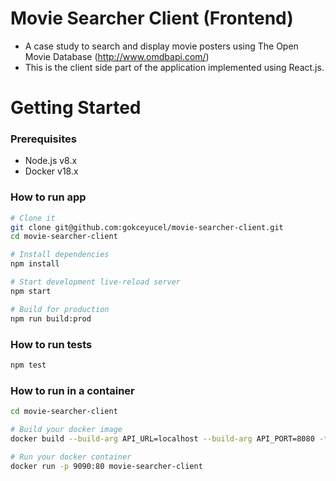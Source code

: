 # Movie Searcher Client (Frontend)

- A case study to search and display movie posters using The Open Movie Database (http://www.omdbapi.com/)
- This is the client side part of the application implemented using React.js.

# Getting Started

### Prerequisites
- Node.js v8.x
- Docker v18.x

### How to run app
```sh
# Clone it
git clone git@github.com:gokceyucel/movie-searcher-client.git
cd movie-searcher-client

# Install dependencies
npm install

# Start development live-reload server
npm start

# Build for production
npm run build:prod

```

### How to run tests
```sh
npm test
```

### How to run in a container
```sh
cd movie-searcher-client

# Build your docker image
docker build --build-arg API_URL=localhost --build-arg API_PORT=8080 -t movie-searcher-client .

# Run your docker container
docker run -p 9090:80 movie-searcher-client
```
